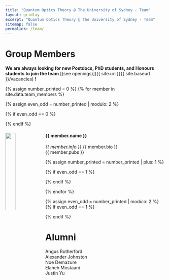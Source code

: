 ```yaml
---
title: "Quantum Optics Theory @ The University of Sydney - Team"
layout: gridlay
excerpt: "Quantum Optics Theory @ The University of Sydney - Team"
sitemap: false
permalink: /team/
---
```


# Group Members

 **We are always looking for new Postdocs, PhD students, and Honours students to join the team** [(see openings)]({{ site.url }}{{ site.baseurl }}/vacancies) **!**

{% assign number_printed = 0 %}
{% for member in site.data.team_members %}

{% assign even_odd = number_printed | modulo: 2 %}

{% if even_odd == 0 %}
<div class="row">
{% endif %}

<div class="col-sm-6 clearfix">
  <img src="{{ site.url }}{{ site.baseurl }}/images/teampic/{{ member.photo }}" class="img-responsive" width="25%" style="float: left" />
  <h4>{{ member.name }}</h4>
  <i>{{ member.info }} </i> 
  {{ member.bio }} <br />
  {{ member.pubs }}
  
</div>

{% assign number_printed = number_printed | plus: 1 %}

{% if even_odd == 1 %}
</div>
{% endif %}

{% endfor %}

{% assign even_odd = number_printed | modulo: 2 %}
{% if even_odd == 1 %}
</div>
{% endif %}

# Alumni


Angus Rutherford\
Alexander Johnston\
Noe Demazure\
Elaheh Mostaani\
Justin Yu




